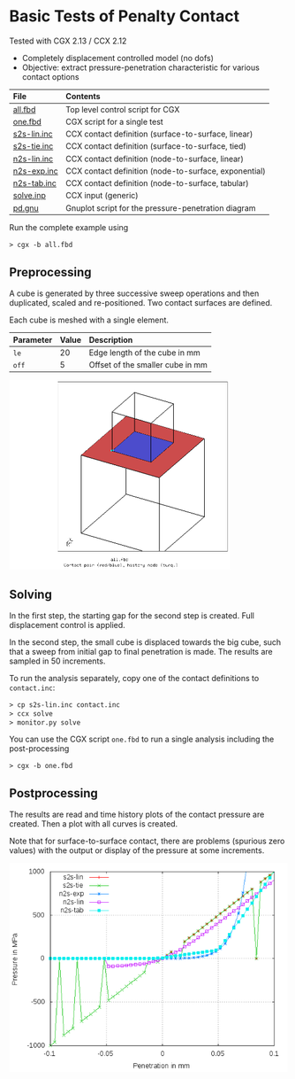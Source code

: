 # Basic Tests of Penalty Contact
Tested with CGX 2.13 / CCX 2.12

+ Completely displacement controlled model (no dofs)
+ Objective: extract pressure-penetration characteristic for various contact options

| File                       | Contents                                      |
| :-------------             | :-------------                                |
| [all.fbd](all.fbd)         | Top level control script for CGX              |
| [one.fbd](one.fbd)         | CGX script for a single test                  |
| [s2s-lin.inc](s2s-lin.inc) | CCX contact definition (surface-to-surface, linear)        |
| [s2s-tie.inc](s2s-tie.inc) | CCX contact definition (surface-to-surface, tied)        |
| [n2s-lin.inc](n2s-lin.inc) | CCX contact definition (node-to-surface, linear)        |
| [n2s-exp.inc](n2s-exp.inc) | CCX contact definition (node-to-surface, exponential)        |
| [n2s-tab.inc](n2s-tab.inc) | CCX contact definition (node-to-surface, tabular)        |
| [solve.inp](solve.inp)     | CCX input (generic)      |
| [pd.gnu](pd.gnu)           | Gnuplot script for the pressure-penetration diagram      |

Run the complete example using
```
> cgx -b all.fbd
```
## Preprocessing

A cube is generated by three successive sweep operations and then duplicated,
scaled and re-positioned.
Two contact surfaces are defined.

Each cube is meshed with a single element.

Parameter | Value | Description
:--       | :--   | :---
`le`      | 20    | Edge length of the cube in mm
`off`     | 5     | Offset of the smaller cube in mm

<img src="contact.png" title="Pressure-penetration characteristic" width=400>

## Solving
In the first step, the starting gap for the second step is created. Full displacement control is applied.

In the second step, the small cube is displaced towards the big cube, such that a sweep from initial gap
to final penetration is made. The results are sampled in 50 increments.

To run the analysis separately, copy one of the contact definitions to `contact.inc`:
```
> cp s2s-lin.inc contact.inc
> ccx solve
> monitor.py solve
```
You can use the CGX script `one.fbd` to run a single analysis including the post-processing
```
> cgx -b one.fbd
```

## Postprocessing

The results are read and time history plots of the contact pressure are created. Then a
plot with all curves is created.

Note that for surface-to-surface contact, there are
problems (spurious zero values) with the output or display of the
pressure at some increments.

<img src="pd.png" title="Pressure-penetration characteristic">
